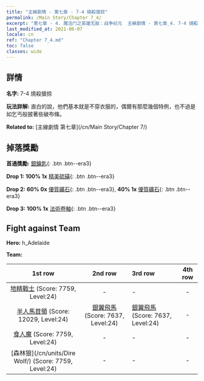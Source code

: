 ```yaml
---
title: "主線劇情 - 第七章 - 7-4 燒殺搶掠"
permalink: /Main Story/Chapter 7_4/
excerpt: "第七章 - 4. 魔法门之英雄无敌：战争纪元  主線劇情 - 第七章_4. 7-4 燒殺搶掠"
last_modified_at: 2021-06-07
locale: cn
ref: "Chapter 7_4.md"
toc: false
classes: wide
---
```


## 詳情

 **名字:** 7-4 燒殺搶掠

 **玩法詳解:** 直白的說，他們基本就是不穿衣服的，偶爾有那麼幾個特例，也不過是如乞丐般披著些破布條。

 **Related to:** [主線劇情 第七章](/cn/Main Story/Chapter 7/)

## 掉落獎勵

 **首通獎勵:** [銀鑰匙](/cn/Items/con_693/){: .btn .btn--era3}

 **Drop 1:** **100% 1x** [精美硫磺](/cn/Items/mat_22/){: .btn .btn--era3}

 **Drop 2:** **60% 0x** [優質礦石](/cn/Items/mat_12/){: .btn .btn--era3}, **40% 1x** [優質礦石](/cn/Items/mat_12/){: .btn .btn--era3}

 **Drop 3:** **100% 1x** [法術卷軸](/cn/Items/con_694/){: .btn .btn--era3}


## Fight against Team
 **Hero:** h_Adelaide

 **Team:**


  | 1st row | 2nd row | 3rd row | 4th row |
  |:----:|:----:|:----|:----:|
  | [地精戰士](/cn/units/Goblin/) (Score: 7759, Level:24)  | - | - | - |
  | [半人馬首領](/cn/units/Centaur/) (Score: 12029, Level:24)  | [銀翼飛馬](/cn/units/Pegasus/) (Score: 7637, Level:24)  | [銀翼飛馬](/cn/units/Pegasus/) (Score: 7637, Level:24)  | - |
  | [食人魔](/cn/units/Ogre/) (Score: 7759, Level:24)  | - | - | - |
  | [森林狼](/cn/units/Dire Wolf/) (Score: 7759, Level:24)  | - | - | - |


